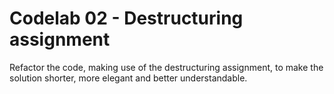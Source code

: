 # Codelab 02 - Destructuring assignment

Refactor the code, making use of the destructuring assignment, to make the solution shorter, more elegant 
and better understandable.
